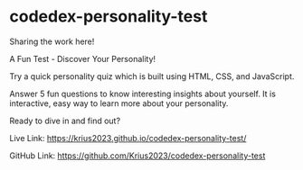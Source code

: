 # codedex-personality-test


Sharing the work here!

A Fun Test - Discover Your Personality!

Try a quick personality quiz which is built using HTML, CSS, and JavaScript.

Answer 5 fun questions to know interesting insights about yourself. It is interactive, easy way to learn more about your personality.

Ready to dive in and find out?

Live Link:
https://krius2023.github.io/codedex-personality-test/

GitHub Link:
https://github.com/Krius2023/codedex-personality-test
